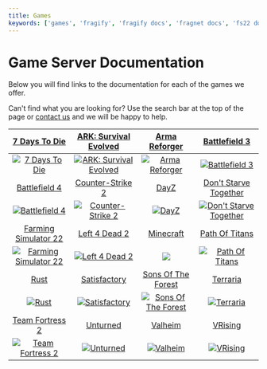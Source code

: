 ```yaml
---
title: Games
keywords: ['games', 'fragify', 'fragify docs', 'fragnet docs', 'fs22 docs', 'minecraft docs', 'csgo docs']
---
```



# Game Server Documentation

Below you will find links to the documentation for each of the games we offer.

Can't find what you are looking for? Use the search bar at the top of the page or [contact us](VAR::BILLING_URL/submitticket.php?step=2&deptid=1) and we will be happy to help.


| [7 Days To Die](7dtd)  | [ARK: Survival Evolved](ark) | [Arma Reforger](arma-reforger) | [Battlefield 3](bf3) |
|:---------------------------------------------:|:---------------------------------------------:|:---------------------------------------------:|:---------------------------------------------:|
| [![](https://b-cdn.fragnet.net/images/games/game-7d2d.png "7 Days To Die")](7dtd) | [![](https://b-cdn.fragnet.net/images/games/game-ark.png "ARK: Survival Evolved")](ark) | [![](https://b-cdn.fragnet.net/images/games/game-reforger.png "Arma Reforger")](arma-reforger) | [![](https://b-cdn.fragnet.net/images/games/game-bf3.png "Battlefield 3")](bf3) |
| [Battlefield 4](bf4) | [Counter-Strike 2](cs2) | [DayZ](dayz) | [Don't Starve Together](dontstarvetogether) |
| [![](https://b-cdn.fragnet.net/images/games/game-bf4.png "Battlefield 4")](bf4) | [![](https://b-cdn.fragnet.net/images/games/game-cs2.png "Counter-Strike 2")](cs2) | [![](https://b-cdn.fragnet.net/images/games/game-dayz.png "DayZ")](dayz) | [![](https://b-cdn.fragnet.net/images/games/game-dontstarvetogether.png "Don't Starve Together")](dontstarvetogether) |
| [Farming Simulator 22](fs22) | [Left 4 Dead 2](l4d2) | [Minecraft](minecraft) | [Path Of Titans](pathoftitans) | [Project Zomboid](pz) |
| [![](https://b-cdn.fragnet.net/images/games/game-fs22.png "Farming Simulator 22")](fs22) | [![](https://b-cdn.fragnet.net/images/games/game-l4d2.png "Left 4 Dead 2")](l4d2) | ![](https://fragnet.b-cdn.net/images/games/game-minecraft.png) | [![](https://b-cdn.fragnet.net/images/games/game-pathoftitans.png "Path Of Titans")](pathoftitans) | [![](https://b-cdn.fragnet.net/images/games/game-zomboid.png "Project Zomboid")](pz) |
| [Rust](rust) | [Satisfactory](satisfactory) | [Sons Of The Forest](sonsoftheforest) | [Terraria](terraria) |
| [![](https://b-cdn.fragnet.net/images/games/game-rust.png "Rust")](rust) | [![](https://b-cdn.fragnet.net/images/games/game-satisfactory.png "Satisfactory")](satisfactory) | [![](https://b-cdn.fragnet.net/images/games/game-sonsoftheforest.png "Sons Of The Forest")](sonsoftheforest) | [![](https://b-cdn.fragnet.net/images/games/game-terraria.png "Terraria")](terraria) |
| [Team Fortress 2](tf2) | [Unturned](unturned) | [Valheim](valheim) | [VRising](vrising) |
| [![](https://b-cdn.fragnet.net/images/games/game-teamfortress2.png "Team Fortress 2")](tf2) | [![](https://b-cdn.fragnet.net/images/games/game-unturned.png "Unturned")](unturned) | [![](https://b-cdn.fragnet.net/images/games/game-valheim.png "Valheim")](valheim) | [![](https://b-cdn.fragnet.net/images/games/game-vrising.png "VRising")](vrising) |
